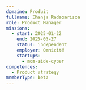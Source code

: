 ```yaml
---
domaine: Produit
fullname: Ihanja Radaoarisoa
role: Product Manager
missions:
  - start: 2025-01-22
    end: 2025-05-27
    status: independent
    employer: Omnicité
    startups:
      - mon-aide-cyber
competences:
  - Product strategy
memberType: beta
---
```

